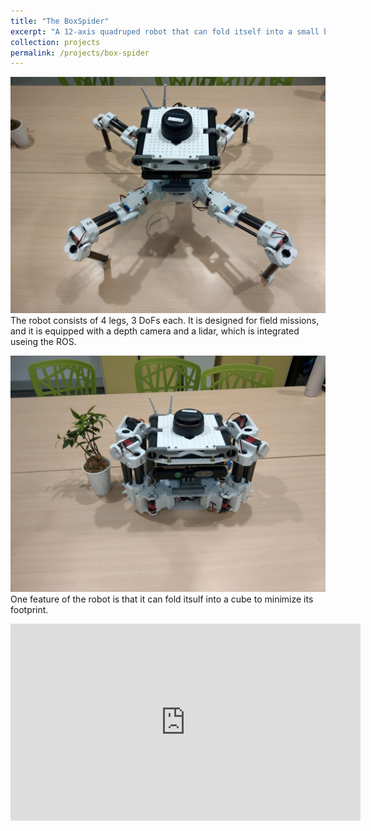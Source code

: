 ```yaml
---
title: "The BoxSpider"
excerpt: "A 12‑axis quadruped robot that can fold itself into a small box.<br/><img src='/images/projects/BoxSpider-cover.png'>"
collection: projects
permalink: /projects/box-spider
---
```


![](/images/projects/BoxSpider-expanded.png)
The robot consists of 4 legs, 3 DoFs each. It is designed for field missions, and it is equipped with a depth camera and a lidar, which is integrated useing the ROS.

![](/images/projects/BoxSpider-folded.png)
One feature of the robot is that it can fold itsulf into a cube to minimize its footprint.
<!-- <img src='/images/projects/BoxSpider-expanded.png'/> -->

<iframe width="560" height="315" src="https://www.youtube.com/embed/pMwtmZY_qSI" title="YouTube video player" frameborder="0" allow="accelerometer; autoplay; clipboard-write; encrypted-media; gyroscope; picture-in-picture" allowfullscreen></iframe>